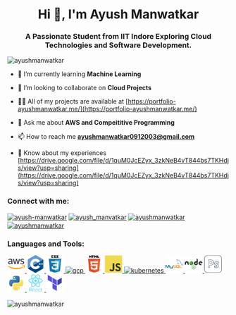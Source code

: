 <h1 align="center">Hi 👋, I'm Ayush Manwatkar</h1>
<h3 align="center">A Passionate Student from IIT Indore Exploring Cloud Technologies and Software Development.</h3>

<p align="left"> <img src="https://komarev.com/ghpvc/?username=ayushmanwatkar&label=Profile%20views&color=0e75b6&style=flat" alt="ayushmanwatkar" /> </p>

- 🌱 I’m currently learning **Machine Learning**

- 👯 I’m looking to collaborate on **Cloud Projects**

- 👨‍💻 All of my projects are available at [https://portfolio-ayushmanwatkar.me/](https://portfolio-ayushmanwatkar.me/)

- 💬 Ask me about **AWS and Compeititive Programming**

- 📫 How to reach me **ayushmanwatkar0912003@gmail.com**

- 📄 Know about my experiences [https://drive.google.com/file/d/1quM0JcEZyx_3zkNeB4vT844bs7TKHdjs/view?usp=sharing](https://drive.google.com/file/d/1quM0JcEZyx_3zkNeB4vT844bs7TKHdjs/view?usp=sharing)

<h3 align="left">Connect with me:</h3>
<p align="left">
<a href="https://linkedin.com/in/ayush-manwatkar" target="blank"><img align="center" src="https://raw.githubusercontent.com/rahuldkjain/github-profile-readme-generator/master/src/images/icons/Social/linked-in-alt.svg" alt="ayush-manwatkar" height="30" width="40" /></a>
<a href="https://instagram.com/ayush_manvatkar" target="blank"><img align="center" src="https://raw.githubusercontent.com/rahuldkjain/github-profile-readme-generator/master/src/images/icons/Social/instagram.svg" alt="ayush_manvatkar" height="30" width="40" /></a>
<a href="https://www.codechef.com/users/ayushmanwatkar" target="blank"><img align="center" src="https://cdn.jsdelivr.net/npm/simple-icons@3.1.0/icons/codechef.svg" alt="ayushmanwatkar" height="30" width="40" /></a>
<a href="https://codeforces.com/profile/ayushmanwatkar" target="blank"><img align="center" src="https://raw.githubusercontent.com/rahuldkjain/github-profile-readme-generator/master/src/images/icons/Social/codeforces.svg" alt="ayushmanwatkar" height="30" width="40" /></a>
</p>

<h3 align="left">Languages and Tools:</h3>
<p align="left"> 
  <a href="https://aws.amazon.com" target="_blank" rel="noreferrer"> 
    <img src="https://raw.githubusercontent.com/devicons/devicon/master/icons/amazonwebservices/amazonwebservices-original-wordmark.svg" alt="aws" width="40" height="40"/> 
  </a> 
  <a href="https://www.w3schools.com/cpp/" target="_blank" rel="noreferrer"> 
    <img src="https://raw.githubusercontent.com/devicons/devicon/master/icons/cplusplus/cplusplus-original.svg" alt="cplusplus" width="40" height="40"/> 
  </a> 
  <a href="https://www.w3schools.com/css/" target="_blank" rel="noreferrer"> 
    <img src="https://raw.githubusercontent.com/devicons/devicon/master/icons/css3/css3-original-wordmark.svg" alt="css3" width="40" height="40"/> 
  </a> 
  <a href="https://cloud.google.com" target="_blank" rel="noreferrer"> 
    <img src="https://www.vectorlogo.zone/logos/google_cloud/google_cloud-icon.svg" alt="gcp" width="40" height="40"/> 
  </a> 
  <a href="https://www.w3.org/html/" target="_blank" rel="noreferrer"> 
    <img src="https://raw.githubusercontent.com/devicons/devicon/master/icons/html5/html5-original-wordmark.svg" alt="html5" width="40" height="40"/> 
  </a> 
  <a href="https://developer.mozilla.org/en-US/docs/Web/JavaScript" target="_blank" rel="noreferrer"> 
    <img src="https://raw.githubusercontent.com/devicons/devicon/master/icons/javascript/javascript-original.svg" alt="javascript" width="40" height="40"/> 
  </a> 
  <a href="https://kubernetes.io" target="_blank" rel="noreferrer"> 
    <img src="https://www.vectorlogo.zone/logos/kubernetes/kubernetes-icon.svg" alt="kubernetes" width="40" height="40"/> 
  </a> 
  <a href="https://www.mysql.com/" target="_blank" rel="noreferrer"> 
    <img src="https://raw.githubusercontent.com/devicons/devicon/master/icons/mysql/mysql-original-wordmark.svg" alt="mysql" width="40" height="40"/> 
  </a> 
  <a href="https://nodejs.org" target="_blank" rel="noreferrer"> 
    <img src="https://raw.githubusercontent.com/devicons/devicon/master/icons/nodejs/nodejs-original-wordmark.svg" alt="nodejs" width="40" height="40"/> 
  </a> 
  <a href="https://www.photoshop.com/en" target="_blank" rel="noreferrer"> 
    <img src="https://raw.githubusercontent.com/devicons/devicon/master/icons/photoshop/photoshop-line.svg" alt="photoshop" width="40" height="40"/> 
  </a> 
  <a href="https://www.python.org" target="_blank" rel="noreferrer"> 
    <img src="https://raw.githubusercontent.com/devicons/devicon/master/icons/python/python-original.svg" alt="python" width="40" height="40"/> 
  </a> 
  <a href="https://reactjs.org/" target="_blank" rel="noreferrer"> 
    <img src="https://raw.githubusercontent.com/devicons/devicon/master/icons/react/react-original-wordmark.svg" alt="react" width="40" height="40"/> 
  </a> 
  <a href="https://www.terraform.io/" target="_blank" rel="noreferrer"> 
    <img src="https://raw.githubusercontent.com/devicons/devicon/master/icons/terraform/terraform-original.svg" alt="terraform" width="40" height="40"/> 
  </a> 
</p>


<p><img align="center" src="https://github-readme-stats.vercel.app/api/top-langs?username=ayushmanwatkar&show_icons=true&locale=en&layout=compact" alt="ayushmanwatkar" /></p>
